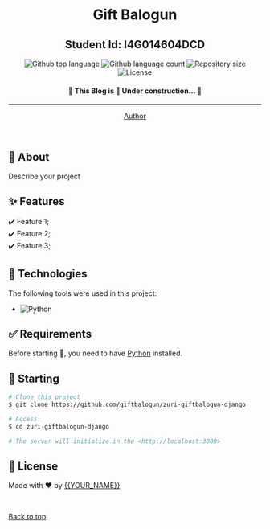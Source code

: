 <h1 align="center">Gift Balogun</h1>
<h2 align="center">Student Id: I4G014604DCD</h2>

<p align="center">
  <img alt="Github top language" src="https://img.shields.io/github/languages/top/giftbalogun/zuri-giftbalogun-django?color=56BEB8">

  <img alt="Github language count" src="https://img.shields.io/github/languages/count/giftbalogun/zuri-giftbalogun-django?color=56BEB8">

  <img alt="Repository size" src="https://img.shields.io/github/repo-size/giftbalogun/zuri-giftbalogun-django?color=56BEB8">

  <img alt="License" src="https://img.shields.io/github/license/giftbalogun/zuri-giftbalogun-django?color=56BEB8">
</p>

<!-- Status -->

<h4 align="center">
	🚧  This Blog is 🚀 Under construction...  🚧
</h4>

<hr>

<p align="center">
  <a href="https://github.com/giftbalogun" target="_blank">Author</a>
</p>

<br>

## :dart: About

Describe your project

## :sparkles: Features

:heavy_check_mark: Feature 1;\
:heavy_check_mark: Feature 2;\
:heavy_check_mark: Feature 3;

## :rocket: Technologies

The following tools were used in this project:

- ![Python](https://img.shields.io/badge/-Python-%233776AB?style=flat-square&logo=Python&logoColor=ffffff)

## :white_check_mark: Requirements

Before starting :checkered_flag:, you need to have [Python](https://img.shields.io/badge/-Python-%233776AB?style=flat-square&logo=Python&logoColor=ffffff) installed.

## :checkered_flag: Starting

```bash
# Clone this project
$ git clone https://github.com/giftbalogun/zuri-giftbalogun-django

# Access
$ cd zuri-giftbalogun-django

# The server will initialize in the <http://localhost:3000>
```

## :memo: License

Made with :heart: by <a href="https://github.com/giftbalogun" target="_blank">{{YOUR_NAME}}</a>

&#xa0;

<a href="#top">Back to top</a>
